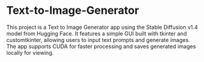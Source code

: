# Text-to-Image-Generator
This project is a Text to Image Generator app using the Stable Diffusion v1.4 model from Hugging Face. It features a simple GUI built with tkinter and customtkinter, allowing users to input text prompts and generate images. The app supports CUDA for faster processing and saves generated images locally for viewing.

